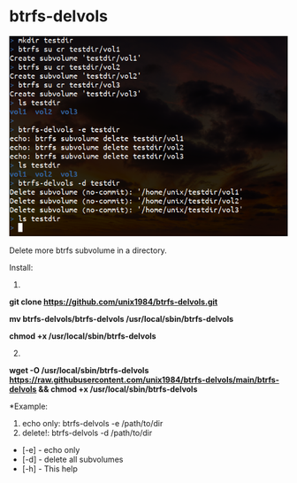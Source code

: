 # btrfs-delvols

![btrfs-delvols_example](https://raw.githubusercontent.com/unix1984/btrfs-delvols/main/btrfs-delvols_example.png)



Delete more btrfs subvolume in a directory.


Install:  
  
  1)
    
  **git clone https://github.com/unix1984/btrfs-delvols.git**
    
  **mv btrfs-delvols/btrfs-delvols /usr/local/sbin/btrfs-delvols**
    
  **chmod +x /usr/local/sbin/btrfs-delvols**
  
    
  2)
**wget -O /usr/local/sbin/btrfs-delvols https://raw.githubusercontent.com/unix1984/btrfs-delvols/main/btrfs-delvols && chmod +x /usr/local/sbin/btrfs-delvols**






*Example:
1) echo only: btrfs-delvols -e /path/to/dir
2) delete!: btrfs-delvols -d /path/to/dir

* [-e] - echo only
* [-d] - delete all subvolumes
* [-h] - This help



